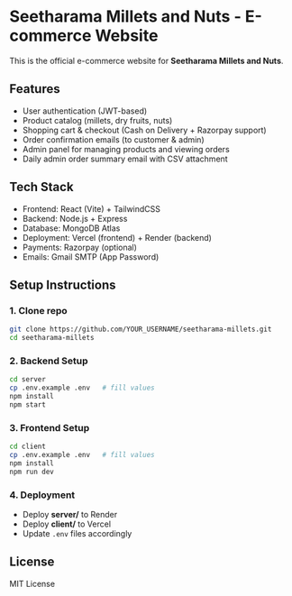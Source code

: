 # Seetharama Millets and Nuts - E-commerce Website

This is the official e-commerce website for **Seetharama Millets and Nuts**.

## Features
- User authentication (JWT-based)
- Product catalog (millets, dry fruits, nuts)
- Shopping cart & checkout (Cash on Delivery + Razorpay support)
- Order confirmation emails (to customer & admin)
- Admin panel for managing products and viewing orders
- Daily admin order summary email with CSV attachment

## Tech Stack
- Frontend: React (Vite) + TailwindCSS
- Backend: Node.js + Express
- Database: MongoDB Atlas
- Deployment: Vercel (frontend) + Render (backend)
- Payments: Razorpay (optional)
- Emails: Gmail SMTP (App Password)

## Setup Instructions

### 1. Clone repo
```bash
git clone https://github.com/YOUR_USERNAME/seetharama-millets.git
cd seetharama-millets
```

### 2. Backend Setup
```bash
cd server
cp .env.example .env   # fill values
npm install
npm start
```

### 3. Frontend Setup
```bash
cd client
cp .env.example .env   # fill values
npm install
npm run dev
```

### 4. Deployment
- Deploy **server/** to Render
- Deploy **client/** to Vercel
- Update `.env` files accordingly

## License
MIT License
